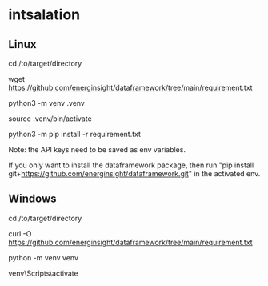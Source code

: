 # intsalation


## Linux
cd /to/target/directory

wget https://github.com/energinsight/dataframework/tree/main/requirement.txt

<!-- git clone https://github.com/energinsight/dataframework.git -->

python3 -m venv .venv

source .venv/bin/activate

python3 -m pip install -r requirement.txt

Note: the API keys need to be saved as env variables.

If you only want to install the dataframework package, then run "pip install git+https://github.com/energinsight/dataframework.git" in the activated env.



## Windows
cd /to/target/directory

curl -O https://github.com/energinsight/dataframework/tree/main/requirement.txt

python -m venv venv

venv\Scripts\activate
